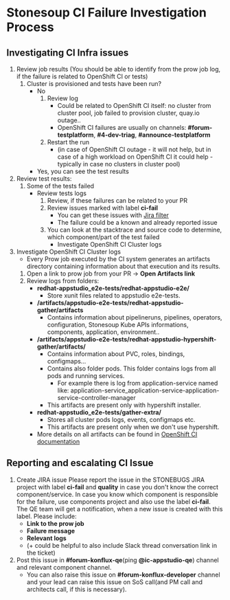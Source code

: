 # Stonesoup CI Failure Investigation Process

## Investigating CI Infra issues
1. Review job results
(You should be able to identify from the prow job log, if the failure is related to OpenShift CI or tests)
    1. Cluster is provisioned and tests have been run?
        - No
            1. Review log
                - Could be related to OpenShift CI itself: no cluster from cluster pool, job failed to provision cluster, quay.io outage..
                - OpenShift CI failures are usually on channels: **#forum-testplatform**, **#4-dev-triag**, **#announce-testplatform**
            2. Restart the run
                - (in case of OpenShift CI outage - it will not help, but in case of a high workload on OpenShift CI it could help - typically in case no clusters in cluster pool)
        - Yes, you can see the test results
2. Review test results:
    1. Some of the tests failed
        - Review tests logs
            1. Review, if these failures can be related to your PR
            2. Review issues marked with label **ci-fail**
                - You can get these issues with [Jira filter](https://issues.redhat.com/issues/?filter=12405699)
                - The failure could be a known and already reported issue
            3. You can look at the stacktrace and source code to determine, which component/part of the test failed
                - Investigate OpenShift CI Cluster logs
3. Investigate OpenShift CI Cluster logs
    - Every Prow job executed by the CI system generates an artifacts directory containing information about that execution and its results.
    1. Open a link to prow job from your PR -> **Open Artifacts link**
    2. Review logs from folders:
        - **redhat-appstudio_e2e-tests/redhat-appstudio-e2e/**
            - Store xunit files related to appstudio e2e-tests.
        - **/artifacts/appstudio-e2e-tests/redhat-appstudio-gather/artifacts**
            - Contains information about pipelineruns, pipelines, operators, configuration, Stonesoup Kube APIs informations, components, application, environment..
        - **/artifacts/appstudio-e2e-tests/redhat-appstudio-hypershift-gather/artifacts/**
           - Contains information about PVC, roles, bindings, configmaps…
           - Contains also folder pods. This folder contains logs from all pods and running services.
               - For example there is log from application-service named like: application-service_application-service-application-service-controller-manager
           - This artifacts are present only with hypershift installer.
        - **redhat-appstudio_e2e-tests/gather-extra/**
           - Stores all cluster pods logs, events, configmaps etc.
           - This artifacts are present only when we don't use hypershift.
        - More details on all artifacts can be found in [OpenShift CI documentation](https://docs.ci.openshift.org/docs/how-tos/artifacts/ )

## Reporting and escalating CI Issue
1. Create JIRA issue
Please report the issue in the STONEBUGS JIRA project with label **ci-fail** and **quality** in case you don't know the correct component/service. In case you know which component is responsible for the failure, use components project and also use the label **ci-fail**.
The QE team will get a notification, when a new issue is created with this label.
Please include:
    - **Link to the prow job**
    - **Failure message**
    - **Relevant logs**
    - (+ could be helpful to also include Slack thread conversation link in the ticket)
2. Post this issue in **#forum-konflux-qe**(ping **@ic-appstudio-qe**) channel and relevant component channel.
    - You can also raise this issue on **#forum-konflux-developer** channel and your lead can raise this issue on SoS call(and PM call and architects call, if this is necessary).
